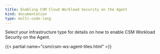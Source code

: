 ```yaml
---
title: Enabling CSM Cloud Workload Security on the Agent
kind: documentation
type: multi-code-lang
---
```


Select your infrastructure type for details on how to enable CSM Workload Security on the Agent.

{{< partial name="csm/csm-ws-agent-tiles.html" >}}